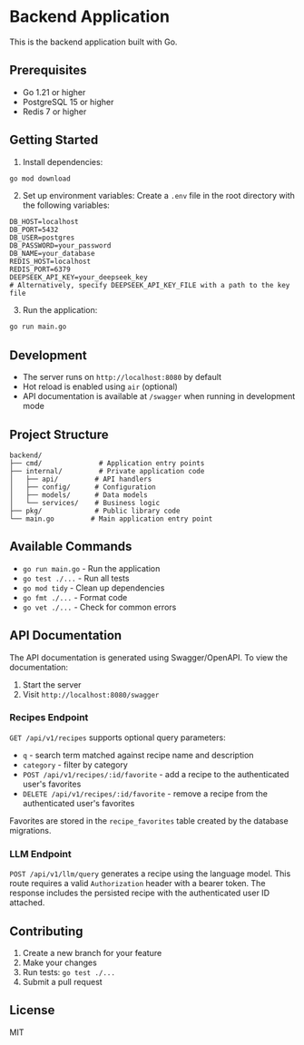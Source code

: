 # Backend Application

This is the backend application built with Go.

## Prerequisites

- Go 1.21 or higher
- PostgreSQL 15 or higher
- Redis 7 or higher

## Getting Started

1. Install dependencies:
```bash
go mod download
```

2. Set up environment variables:
Create a `.env` file in the root directory with the following variables:
```
DB_HOST=localhost
DB_PORT=5432
DB_USER=postgres
DB_PASSWORD=your_password
DB_NAME=your_database
REDIS_HOST=localhost
REDIS_PORT=6379
DEEPSEEK_API_KEY=your_deepseek_key
# Alternatively, specify DEEPSEEK_API_KEY_FILE with a path to the key file
```

3. Run the application:
```bash
go run main.go
```

## Development

- The server runs on `http://localhost:8080` by default
- Hot reload is enabled using `air` (optional)
- API documentation is available at `/swagger` when running in development mode

## Project Structure

```
backend/
├── cmd/              # Application entry points
├── internal/         # Private application code
│   ├── api/         # API handlers
│   ├── config/      # Configuration
│   ├── models/      # Data models
│   └── services/    # Business logic
├── pkg/             # Public library code
└── main.go         # Main application entry point
```

## Available Commands

- `go run main.go` - Run the application
- `go test ./...` - Run all tests
- `go mod tidy` - Clean up dependencies
- `go fmt ./...` - Format code
- `go vet ./...` - Check for common errors

## API Documentation

The API documentation is generated using Swagger/OpenAPI. To view the documentation:

1. Start the server
2. Visit `http://localhost:8080/swagger`

### Recipes Endpoint

`GET /api/v1/recipes` supports optional query parameters:

- `q` - search term matched against recipe name and description
- `category` - filter by category
- `POST /api/v1/recipes/:id/favorite` - add a recipe to the authenticated user's favorites
- `DELETE /api/v1/recipes/:id/favorite` - remove a recipe from the authenticated user's favorites

Favorites are stored in the `recipe_favorites` table created by the database migrations.

### LLM Endpoint

`POST /api/v1/llm/query` generates a recipe using the language model. This route
requires a valid `Authorization` header with a bearer token. The response
includes the persisted recipe with the authenticated user ID attached.

## Contributing

1. Create a new branch for your feature
2. Make your changes
3. Run tests: `go test ./...`
4. Submit a pull request

## License

MIT 